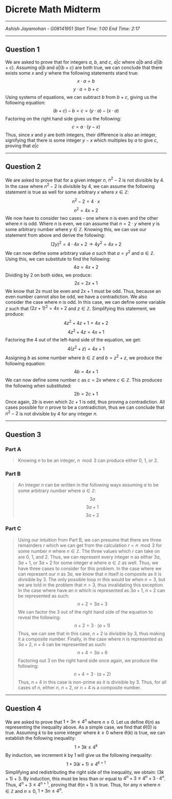 # Dicrete Math Midterm
****
<cite>Ashish Jayamohan - G08141951</cite>
<cite>Start Time: 1:00</cite>
<cite>End Time: 2:17</cite>
****
## Question 1
We are asked to prove that for integers $a$, $b$, and $c$, $a|c$ where $a|b$ and $a|(b+c)$.
Assuming $a|b$ and $a|(b+c)$ are both true, we can conclude that there exists some $x$ and $y$ where the following statements stand true: $$x \cdot a = b$$ $$y \cdot a = b+c$$ Using systems of equations, we can subtract $b$ from $b+c$, giving us the following equation: $$(b+c) - b = c = (y \cdot a) - (x \cdot a)$$ Factoring on the right hand side gives us the following: $$c = a \cdot(y-x)$$ Thus, since $x$ and $y$ are both integers, their difference is also an integer, signifying that there is some integer $y-x$ which multiples by $a$ to give $c$, proving that $a|c$
****
## Question 2
We are asked to prove that for a given integer $n$, $n^2-2$ is not divisible by $4$.
In the case where $n^2 - 2$ is divisible by $4$, we can assume the following statement is true as well for some arbitrary $x$ where $x \in \mathbb{Z}$: $$n^2 - 2 = 4\cdot x$$ $$n^2 = 4x + 2$$ We now have to consider two cases - one where $n$ is even and the other where $n$ is odd.
Where $n$ is even, we can assume that $n = 2 \cdot y$ where $y$ is some arbitrary number where $y \in \mathbb{Z}$. Knowing this, we can use our statement from above and derive the following: $$(2y)^2 = 4 \cdot 4x + 2 \rightarrow 4y^2 = 4x + 2$$ We can now define some arbitrary value $a$ such that $a = y^2$ and $a \in \mathbb{Z}$. Using this, we can substitute to find the following: $$4a = 4x+2$$ Dividing by $2$ on both sides, we produce: $$2s = 2x + 1$$ We know that $2s$ must be even and $2x + 1$ must be odd. Thus, because an even number cannot also be odd, we have a contradiction.
We also consider the case where $n$ is odd. In this case, we can define some variable $z$ such that $(2z +1)^2 = 4x+2$ and $z \in \mathbb{Z}$. Simplifying this statement, we produce: $$4z^2 + 4z + 1 = 4x + 2$$ $$4z^2 + 4z = 4x + 1$$ Factoring the $4$ out of the left-hand side of the equation, we get: $$4(z^2+z) = 4x + 1$$ Assigning $b$ as some number where $b \in \mathbb{Z}$ and $b = z^2+z$, we produce the following equation: $$4b = 4x + 1$$ We can now define some number $c$ as $c = 2x$ where $c \in \mathbb{Z}$. This produces the following when substituted: $$2b = 2c + 1$$ Once again, $2b$ is even which $2c + 1$ is odd, thus proving a contradiction.
All cases possible for $n$ prove to be a contradiction, thus we can conclude that $n^2-2$ is not divisible by $4$ for any integer $n$.
****
## Question 3
### Part A
> Knowing $n$ to be an integer, $n \mod 3$ can produce either $0$, $1$, or $2$.

### Part B
> An integer $n$ can be written in the following ways assuming $a$ to be some arbitrary number where $a \in \mathbb{Z}$:
> $$3a$$ $$3a+1$$ $$3a+2$$

### Part C
> Using our intuition from Part B, we can presume that there are three remainders $r$ which we can get from the calculation $r = n \mod 3$ for some number $n$ where $n \in \mathbb{Z}$. The three values which $r$ can take on are $0$, $1$, and $2$. Thus, we can represent every integer $n$ as either $3a$, $3a+1$, or $3a+2$ for some integer $a$ where $a \in \mathbb{Z}$ as well. Thus, we have three cases to consider for this problem.
> In the case where we can represent our $n$ as $3a$, we know that $n$ itself is composite as it is divisible by $3$. The only possible loop in this would be when $n=3$, but we are told in the problem that $n > 3$, thus invalidating this exception.
> In the case where have an $n$ which is represented as $3a + 1$, $n+2$ can be represented as such: $$n + 2 = 3a + 3$$ We can factor the $3$ out of the right hand side of the equation to reveal the following: $$n+2 = 3 \cdot (a+1)$$ Thus, we can see that in this case, $n+2$ is divisible by $3$, thus making it a composite number.
> Finally, in the case where $n$ is represented as $3a+2$, $n+4$ can be represented as such: $$n+4 = 3a+6$$ Factoring out $3$ on the right hand side once again, we produce the following: $$n + 4 = 3 \cdot (a+2)$$ Thus, $n+4$ in this case is non-prime as it is divisible by $3$.
> Thus, for all cases of $n$, either $n$, $n+2$, or $n+4$ is a composite number.

****
## Question 4
We are asked to prove that $1+3n \leq 4^n$ where $n \geq 0$.
Let us define $\theta(n)$ as representing the inequality above. As a simple case, we find that $\theta(0)$ is true.
Assuming $k$ to be some integer where $k \geq 0$ where $\theta (k)$ is true, we can establish the following inequality: $$1+3k \leq 4^k$$ By induction, we increment $k$ by 1 will give us the following inequality: $$1+3(k+1) \leq 4^{k+1}$$ Simplifying and redistributing the right side of the inequality, we obtain: $(3k + 1) + 3$. By induction, this must be less than or equal to $4^n + 3 \leq 4^n + 3 \cdot 4^n$. Thus, $4^n + 3 \leq 4^{n+1}$, proving that $\theta(n+1)$ is true. Thus, for any $n$ where $n \in \mathbb{Z}$ and $n \geq 0$, $1+3n \leq 4^n$.